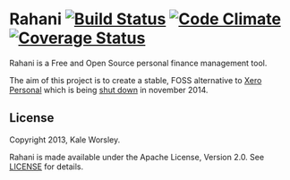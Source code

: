 Rahani [![Build Status](https://travis-ci.org/kaleworsley/rahani.png?branch=master)](https://travis-ci.org/kaleworsley/rahani) [![Code Climate](https://codeclimate.com/github/kaleworsley/rahani.png)](https://codeclimate.com/github/kaleworsley/rahani) [![Coverage Status](https://coveralls.io/repos/kaleworsley/rahani/badge.png?branch=master)](https://coveralls.io/r/kaleworsley/rahani?branch=master)
======

Rahani is a Free and Open Source personal finance management tool.

The aim of this project is to create a stable, FOSS alternative to [Xero Personal](https://www.xero.com/personal/)
which is being [shut down](http://blog.xero.com/2013/08/winding-down-xero-personal-in-november-2014/) in november 2014.

License
-------

Copyright 2013, Kale Worsley.

Rahani is made available under the Apache License, Version 2.0. See [LICENSE](LICENSE) for details.
